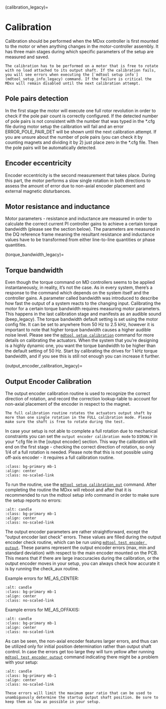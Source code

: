 (calibration_legacy)=

# Calibration

Calibration should be performed when the MDxx controller is first mounted to the motor or when
anything changes in the motor-controller assembly. It has three main stages during which specific
parameters of the setup are measured and saved.

```{note}
The calibration has to be performed on a motor that is free to rotate with no load attached to its output shaft. If the calibration fails, you will see errors when executing the [`mdtool setup info`](mdtool_setup_info_legacy) command. If the failure is critical the MDxx will remain disabled until the next calibration attempt.
```

## Pole pairs detection

In the first stage the motor will execute one full rotor revolution in order to check if the pole
pair count is correctly configured. If the detected number of pole pairs is not consistent with the
number that was typed in the \*.cfg file during motor setup the calibration will fail and an error
ERROR_POLE_PAIR_DET will be shown until the next calibration attempt. If you are unsure about the
number of pole pairs (you can check it by counting magnets and dividing it by 2) just place zero in
the \*.cfg file. Then the pole pairs will be automatically detected.

## Encoder eccentricity

Encoder eccentricity is the second measurement that takes place. During this part, the motor
performs a slow single rotation in both directions to assess the amount of error due to non-axial
encoder placement and external magnetic disturbances.

## Motor resistance and inductance

Motor parameters - resistance and inductance are measured in order to calculate the correct current
PI controller gains to achieve a certain torque bandwidth (please see the section below). The
parameters are measured in the DQ reference frame meaning the resultant resistance and inductance
values have to be transformed from either line-to-line quantities or phase quantities.

(torque_bandwidth_legacy)=

## Torque bandwidth

Even though the torque command on MD controllers seems to be applied instantaneously, in reality,
it’s not the case. As in every system, there’s a response to the command which depends on the system
itself and the controller gains. A parameter called bandwidth was introduced to describe how fast
the output of a system reacts to the changing input. Calibrating the motor for a certain torque
bandwidth requires measuring motor parameters. This happens in the last calibration stage and
manifests as an audible sound (beep_legacy). The torque bandwidth default setting is set using the
motor config file. It can be set to anywhere from 50 Hz to 2.5 kHz, however it is important to note
that higher torque bandwidth causes a higher audible noise level. Please see the
[`mdtool setup calibration`](mdtool_setup_calibration_legacy) command for more details on
calibrating the actuators. When the system that you’re designing is a highly dynamic one, you want
the torque bandwidth to be higher than the default setting of 50 Hz. Start by calibrating the drives
for 1 kHz torque bandwidth, and if you see this is still not enough you can increase it further.

(output_encoder_calibration_legacy)=

## Output Encoder Calibration

The output encoder calibration routine is used to recognize the correct direction of rotation, and
record the correction lookup-table to account for non-axial placement of the encoder in respect to
the magnet.

```{warning}
The full calibration routine rotates the actuators output shaft by more than one single rotation in the FULL calibration mode. Please make sure the shaft is free to rotate during the test. 
```

In case your setup is not able to complete a full rotation due to mechanical constraints you can set
the `output encoder calibration mode` to `DIRONLY` in your \*.cfg file in the [output encoder]
section. This way the calibration will end on the first stage - checking the correct direction of
rotation, so only 1/4 of a full rotation is needed. Please note that this is not possible using
off-axis encoder - it requires a full calibration routine.

```{figure} images/Calibration/output_calibration_requirements.png
:class: bg-primary mb-1
:align: center
:class: no-scaled-link
```

To run the routine, use the [`mdtool setup calibration_out`](mdtool_setup_calibration_out_legacy)
command. After completing the routine the MDxx will reboot and after that it is recommended to run
the mdtool setup info command in order to make sure the setup reports no errors:

```{figure} images/Calibration/mdtool_setup_info_allok.png
:alt: candle
:class: bg-primary mb-1
:align: center
:class: no-scaled-link
```

The output encoder parameters are rather straightforward, except the “output encoder last check”
errors. These values are filled during the output encoder check routine, which can be run using
[`mdtool test encoder output`](mdtool_test_encoder_legacy). These params represent the output
encoder errors (max, min and standard deviation) with respect to the main encoder mounted on the
PCB. This means that if there are large inaccuracies during the calibration, or the output encoder
moves in your setup, you can always check how accurate it is by running the check_aux routine.

Example errors for ME_AS_CENTER:

```{figure} images/Calibration/errors_encoder_center.png
:alt: candle
:class: bg-primary mb-1
:align: center
:class: no-scaled-link
```

Example errors for ME_AS_OFFAXIS:

```{figure} images/Calibration/errors_encoder_offaxis.png
:alt: candle
:class: bg-primary mb-1
:align: center
:class: no-scaled-link
```

As can be seen, the non-axial encoder features larger errors, and thus can be utilized only for
initial position determination rather than output shaft control. In case the errors get too large
they will turn yellow after running [`mdtool test encoder output`](mdtool_test_encoder_legacy)
command indicating there might be a problem with your setup:

```{figure} images/Calibration/errors_yellow.png
:alt: candle
:class: bg-primary mb-1
:align: center
:class: no-scaled-link
```

```{note}
These errors will limit the maximum gear ratio that can be used to unambiguously determine the startup output shaft position. Be sure to keep them as low as possible in your setup. 
```
